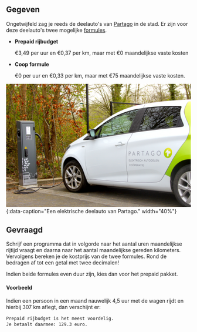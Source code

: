 ## Gegeven

Ongetwijfeld zag je reeds de deelauto's van <a href="https://www.partago.be/" target="_blank">Partago</a> in de stad. Er zijn voor deze deelauto's twee mogelijke <a href="https://www.partago.be/tarieven.html" target="_blank">formules</a>.

- **Prepaid rijbudget**

  €3,49 per uur en €0,37 per km, maar met €0 maandelijkse vaste kosten
- **Coop formule**

  €0 per uur en €0,33 per km, maar met €75 maandelijkse vaste kosten.

![Een elektrische deelauto van Partago.](media/partago.png "Een elektrische deelauto van Partago."){:data-caption="Een elektrische deelauto van Partago." width="40%"}

## Gevraagd

Schrijf een programma dat in volgorde naar het aantal uren maandelijkse rijtijd vraagt en daarna naar het aantal maandelijkse gereden kilometers. Vervolgens bereken je de kostprijs van de twee formules. Rond de bedragen af tot een getal met twee decimalen! 

Indien beide formules even duur zijn, kies dan voor het prepaid pakket.

#### Voorbeeld
Indien een persoon in een maand nauwelijk 4,5 uur met de wagen rijdt en hierbij 307 km aflegt, dan verschijnt er:

```
Prepaid rijbudget is het meest voordelig.
Je betaalt daarmee: 129.3 euro.
```


